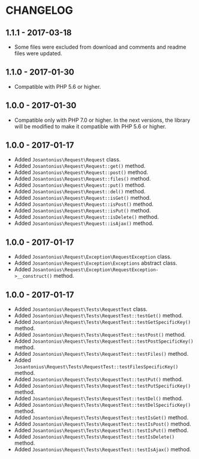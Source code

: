 # CHANGELOG

## 1.1.1 - 2017-03-18
* Some files were excluded from download and comments and readme files were updated.

## 1.1.0 - 2017-01-30
* Compatible with PHP 5.6 or higher.

## 1.0.0 - 2017-01-30
* Compatible only with PHP 7.0 or higher. In the next versions, the library will be modified to make it compatible with PHP 5.6 or higher.

## 1.0.0 - 2017-01-17
* Added `Josantonius\Request\Request` class.
* Added `Josantonius\Request\Request::get()` method.
* Added `Josantonius\Request\Request::post()` method.
* Added `Josantonius\Request\Request::files()` method.
* Added `Josantonius\Request\Request::put()` method.
* Added `Josantonius\Request\Request::del()` method.
* Added `Josantonius\Request\Request::isGet()` method.
* Added `Josantonius\Request\Request::isPost()` method.
* Added `Josantonius\Request\Request::isPut()` method.
* Added `Josantonius\Request\Request::isDelete()` method.
* Added `Josantonius\Request\Request::isAjax()` method.

## 1.0.0 - 2017-01-17
* Added `Josantonius\Request\Exception\RequestException` class.
* Added `Josantonius\Request\Exception\Exceptions` abstract class.
* Added `Josantonius\Request\Exception\RequestException->__construct()` method.

## 1.0.0 - 2017-01-17
* Added `Josantonius\Request\Tests\RequestTest` class.
* Added `Josantonius\Request\Tests\RequestTest::testGet()` method.
* Added `Josantonius\Request\Tests\RequestTest::testGetSpecificKey()` method.
* Added `Josantonius\Request\Tests\RequestTest::testPost()` method.
* Added `Josantonius\Request\Tests\RequestTest::testPostSpecificKey()` method.
* Added `Josantonius\Request\Tests\RequestTest::testFiles()` method.
* Added `Josantonius\Request\Tests\RequestTest::testFilesSpecificKey()` method.
* Added `Josantonius\Request\Tests\RequestTest::testPut()` method.
* Added `Josantonius\Request\Tests\RequestTest::testPutSpecificKey()` method.
* Added `Josantonius\Request\Tests\RequestTest::testDel()` method.
* Added `Josantonius\Request\Tests\RequestTest::testDelSpecificKey()` method.
* Added `Josantonius\Request\Tests\RequestTest::testIsGet()` method.
* Added `Josantonius\Request\Tests\RequestTest::testIsPost()` method.
* Added `Josantonius\Request\Tests\RequestTest::testIsPut()` method.
* Added `Josantonius\Request\Tests\RequestTest::testIsDelete()` method.
* Added `Josantonius\Request\Tests\RequestTest::testIsAjax()` method.

